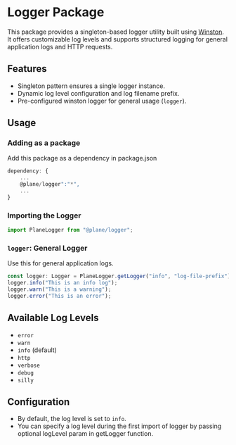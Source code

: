 # Logger Package

This package provides a singleton-based logger utility built using [Winston](https://github.com/winstonjs/winston). It offers customizable log levels and supports structured logging for general application logs and HTTP requests.

## Features
- Singleton pattern ensures a single logger instance.
- Dynamic log level configuration and log filename prefix.
- Pre-configured winston logger for general usage (`logger`).

## Usage

### Adding as a package
Add this package as a dependency in package.json
```typescript
dependency: {
    ...
    @plane/logger":"*",
    ...
}
```

### Importing the Logger
```typescript
import PlaneLogger from "@plane/logger";
```

### `logger`: General Logger
Use this for general application logs.

```typescript
const logger: Logger = PlaneLogger.getLogger("info", "log-file-prefix")
logger.info("This is an info log");
logger.warn("This is a warning");
logger.error("This is an error");
```

## Available Log Levels
- `error`
- `warn`
- `info` (default)
- `http`
- `verbose`
- `debug`
- `silly`

## Configuration
- By default, the log level is set to `info`. 
- You can specify a log level during the first import of logger by passing optional logLevel param in getLogger function.